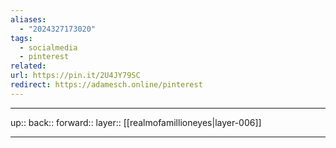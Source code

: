 ```yaml
---
aliases:
  - "2024327173020"
tags:
  - socialmedia
  - pinterest
related: 
url: https://pin.it/2U4JY79SC
redirect: https://adamesch.online/pinterest
---
```




***

up:: 
back:: 
forward:: 
layer:: [[realmofamillioneyes|layer-006]]

***

